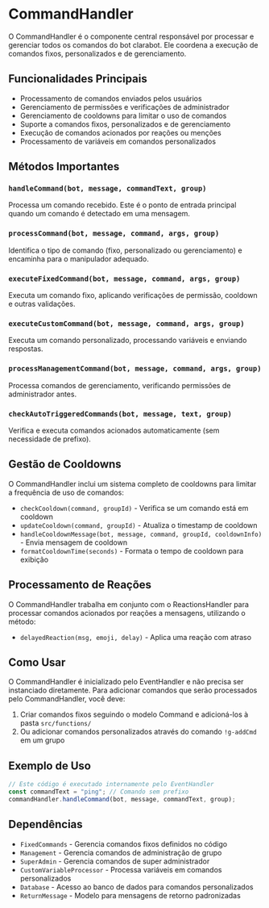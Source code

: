 # CommandHandler

O CommandHandler é o componente central responsável por processar e gerenciar todos os comandos do bot clarabot. Ele coordena a execução de comandos fixos, personalizados e de gerenciamento.

## Funcionalidades Principais

- Processamento de comandos enviados pelos usuários
- Gerenciamento de permissões e verificações de administrador
- Gerenciamento de cooldowns para limitar o uso de comandos
- Suporte a comandos fixos, personalizados e de gerenciamento
- Execução de comandos acionados por reações ou menções
- Processamento de variáveis em comandos personalizados

## Métodos Importantes

### `handleCommand(bot, message, commandText, group)`

Processa um comando recebido. Este é o ponto de entrada principal quando um comando é detectado em uma mensagem.

### `processCommand(bot, message, command, args, group)`

Identifica o tipo de comando (fixo, personalizado ou gerenciamento) e encaminha para o manipulador adequado.

### `executeFixedCommand(bot, message, command, args, group)`

Executa um comando fixo, aplicando verificações de permissão, cooldown e outras validações.

### `executeCustomCommand(bot, message, command, args, group)`

Executa um comando personalizado, processando variáveis e enviando respostas.

### `processManagementCommand(bot, message, command, args, group)`

Processa comandos de gerenciamento, verificando permissões de administrador antes.

### `checkAutoTriggeredCommands(bot, message, text, group)`

Verifica e executa comandos acionados automaticamente (sem necessidade de prefixo).

## Gestão de Cooldowns

O CommandHandler inclui um sistema completo de cooldowns para limitar a frequência de uso de comandos:

- `checkCooldown(command, groupId)` - Verifica se um comando está em cooldown
- `updateCooldown(command, groupId)` - Atualiza o timestamp de cooldown
- `handleCooldownMessage(bot, message, command, groupId, cooldownInfo)` - Envia mensagem de cooldown
- `formatCooldownTime(seconds)` - Formata o tempo de cooldown para exibição

## Processamento de Reações

O CommandHandler trabalha em conjunto com o ReactionsHandler para processar comandos acionados por reações a mensagens, utilizando o método:

- `delayedReaction(msg, emoji, delay)` - Aplica uma reação com atraso

## Como Usar

O CommandHandler é inicializado pelo EventHandler e não precisa ser instanciado diretamente. Para adicionar comandos que serão processados pelo CommandHandler, você deve:

1. Criar comandos fixos seguindo o modelo Command e adicioná-los à pasta `src/functions/`
2. Ou adicionar comandos personalizados através do comando `!g-addCmd` em um grupo

## Exemplo de Uso

```javascript
// Este código é executado internamente pelo EventHandler
const commandText = "ping"; // Comando sem prefixo
commandHandler.handleCommand(bot, message, commandText, group);
```

## Dependências

- `FixedCommands` - Gerencia comandos fixos definidos no código
- `Management` - Gerencia comandos de administração de grupo
- `SuperAdmin` - Gerencia comandos de super administrador
- `CustomVariableProcessor` - Processa variáveis em comandos personalizados
- `Database` - Acesso ao banco de dados para comandos personalizados
- `ReturnMessage` - Modelo para mensagens de retorno padronizadas
